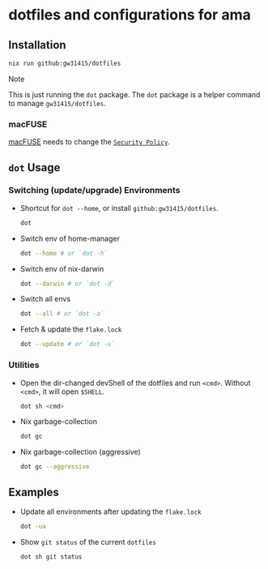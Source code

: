 # dotfiles and configurations for ama

## Installation

```bash
nix run github:gw31415/dotfiles
```

> [!note]
> This is just running the `dot` package. The `dot` package is a helper command to manage `gw31415/dotfiles`.

### macFUSE

[macFUSE](https://macfuse.github.io) needs to change the [`Security Policy`](https://github.com/macfuse/macfuse/wiki/Getting-Started).

## `dot` Usage

### Switching (update/upgrade) Environments

- Shortcut for `dot --home`, or install `github:gw31415/dotfiles`.
	```bash
	dot
	```

- Switch env of home-manager
	```bash
	dot --home # or `dot -h`
	```

- Switch env of nix-darwin
	```bash
	dot --darwin # or `dot -d`
	```

- Switch all envs
	```bash
	dot --all # or `dot -a`
	```

- Fetch & update the `flake.lock`
	```bash
	dot --update # or `dot -u`
	```

### Utilities

- Open the dir-changed devShell of the dotfiles and run `<cmd>`. Without `<cmd>`, it will open `$SHELL`.
	```bash
	dot sh <cmd>
	```

- Nix garbage-collection
	```bash
	dot gc
	```

- Nix garbage-collection (aggressive)
	```bash
	dot gc --aggressive
	```

## Examples

- Update all environments after updating the `flake.lock`
	```bash
	dot -ua
	```

- Show `git status` of the current `dotfiles`
	```bash
	dot sh git status
	```
